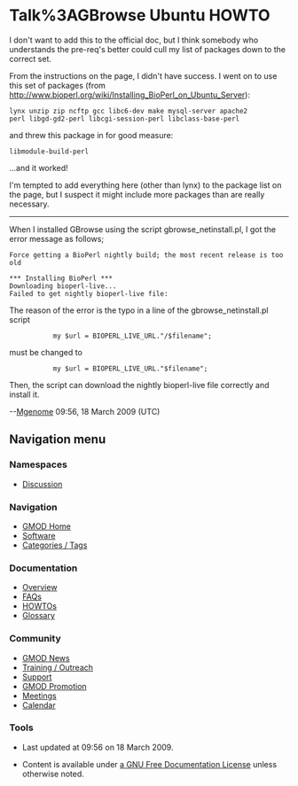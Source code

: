 



<span id="top"></span>




# <span dir="auto">Talk%3AGBrowse Ubuntu HOWTO</span>









I don't want to add this to the official doc, but I think somebody who
understands the pre-req's better could cull my list of packages down to
the correct set.

From the instructions on the page, I didn't have success. I went on to
use this set of packages (from <a
href="http://www.bioperl.org/wiki/Installing_BioPerl_on_Ubuntu_Server"
class="external free"
rel="nofollow">http://www.bioperl.org/wiki/Installing_BioPerl_on_Ubuntu_Server</a>):

    lynx unzip zip ncftp gcc libc6-dev make mysql-server apache2
    perl libgd-gd2-perl libcgi-session-perl libclass-base-perl

and threw this package in for good measure:

    libmodule-build-perl

...and it worked!

I'm tempted to add everything here (other than lynx) to the package list
on the page, but I suspect it might include more packages than are
really necessary.

  

------------------------------------------------------------------------

When I installed GBrowse using the script gbrowse_netinstall.pl, I got
the error message as follows;

    Force getting a BioPerl nightly build; the most recent release is too old

    *** Installing BioPerl ***
    Downloading bioperl-live...
    Failed to get nightly bioperl-live file: 

The reason of the error is the typo in a line of the
gbrowse_netinstall.pl script

               my $url = BIOPERL_LIVE_URL."/$filename";

must be changed to

               my $url = BIOPERL_LIVE_URL."$filename";

Then, the script can download the nightly bioperl-live file correctly
and install it.

--<a
href="http://gmod.org/mediawiki/index.php?title=User%3AMgenome&amp;action=edit&amp;redlink=1"
class="new" title="User%3AMgenome (page does not exist)">Mgenome</a>
09:56, 18 March 2009 (UTC)








## Navigation menu



### Namespaces


- <span id="ca-talk"><a href="Talk%3AGBrowse_Ubuntu_HOWTO" accesskey="t"
  title="Discussion about the content page [t]">Discussion</a></span>





### Navigation



- <span id="n-GMOD-Home">[GMOD Home](Main_Page)</span>
- <span id="n-Software">[Software](GMOD_Components)</span>
- <span id="n-Categories-.2F-Tags">[Categories /
  Tags](Categories)</span>




### Documentation



- <span id="n-Overview">[Overview](Overview)</span>
- <span id="n-FAQs">[FAQs](Category%3AFAQ)</span>
- <span id="n-HOWTOs">[HOWTOs](Category%3AHOWTO)</span>
- <span id="n-Glossary">[Glossary](Glossary)</span>




### Community



- <span id="n-GMOD-News">[GMOD News](GMOD_News)</span>
- <span id="n-Training-.2F-Outreach">[Training /
  Outreach](Training_and_Outreach)</span>
- <span id="n-Support">[Support](Support)</span>
- <span id="n-GMOD-Promotion">[GMOD Promotion](GMOD_Promotion)</span>
- <span id="n-Meetings">[Meetings](Meetings)</span>
- <span id="n-Calendar">[Calendar](Calendar)</span>




### Tools




- <span id="footer-info-lastmod">Last updated at 09:56 on 18 March
  2009.</span>
<!-- - <span id="footer-info-viewcount">7,830 page views.</span> -->
- <span id="footer-info-copyright">Content is available under
  <a href="http://www.gnu.org/licenses/fdl-1.3.html" class="external"
  rel="nofollow">a GNU Free Documentation License</a> unless otherwise
  noted.</span>

<!-- -->



<!-- -->




